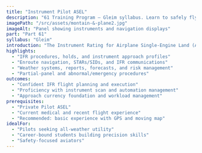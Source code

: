 ```yaml
---
title: "Instrument Pilot ASEL"
description: "61 Training Program — Gleim syllabus. Learn to safely fly in low visibility and complex airspace using the full suite of modern instruments."
imagePath: "/src/assets/montain-&-plane2.jpg"
imageAlt: "Panel showing instruments and navigation displays"
part: "Part 61"
syllabus: "Gleim"
introduction: "The Instrument Rating for Airplane Single-Engine Land (ASEL) is a critical step for pilots looking to enhance their flying skills and expand their operational capabilities. This advanced training program focuses on teaching pilots how to navigate and control an aircraft solely by reference to instruments, enabling safe flight in a variety of weather conditions and airspace environments. Through a combination of ground instruction and practical flight training, you'll learn essential IFR (Instrument Flight Rules) procedures, including instrument approaches, holds, and enroute navigation. Our experienced instructors will guide you through the complexities of instrument flying, helping you build confidence and proficiency. By the end of this program, you'll be prepared to pass the FAA Instrument Rating Knowledge Test and Practical Test, equipping you with the skills needed to fly safely and effectively in all weather conditions."
highlights:
  - "IFR procedures, holds, and instrument approach profiles"
  - "Enroute navigation, STARs/SIDs, and IFR communications"
  - "Weather systems, reports, forecasts, and risk management"
  - "Partial-panel and abnormal/emergency procedures"
outcomes:
  - "Confident IFR flight planning and execution"
  - "Proficiency with instrument scan and automation management"
  - "Approach currency foundation and workload management"
prerequisites:
  - "Private Pilot ASEL"
  - "Current medical and recent flight experience"
  - "Recommended: basic experience with GPS and moving map"
idealFor:
  - "Pilots seeking all-weather utility"
  - "Career-bound students building precision skills"
  - "Safety-focused aviators"
---
```

